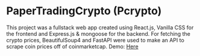 # PaperTradingCrypto (Pcrypto)
This project was a fullstack web app created using React.js, Vanilla CSS for the frontend and Express.js & mongoose for the backend. For fetching the crypto prices, BeautifulSoup4 and FastAPI were used to make an API to scrape coin prices off of coinmarketcap. 
Demo: <a href="https://papertradingcrypto.vercel.app/accounts">Here</a>
